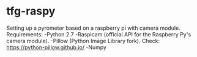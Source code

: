 # tfg-raspy
Setting up a pyrometer based on a raspberry pi with camera module.
Requirements:
-Python 2.7
-Raspicam (official API for the Raspberry Py's camera module).
-Pillow (Python Image Library fork). Check: https://python-pillow.github.io/
-Numpy
